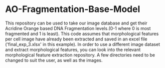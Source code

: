 # AO-Fragmentation-Base-Model
This repository can be used to take our image database and get their Acridine Orange based DNA Fragmentation levels.(0-1 where 0 is most fragmented and 1 is least).
This code assumes that morphological features per cell image have already been extracted and saved in an excel file ('final_exp_3.xlsx' in this example).
In order to use a different image dataset and extract morphological features, you can look into the relevant morphological feature extraction repository.
A few directories need to be changed to suit the user, as well as the images.
